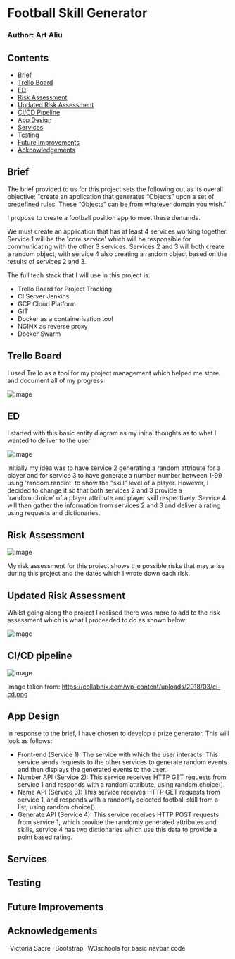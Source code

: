 # Football Skill Generator

### Author: Art Aliu

## Contents

* [Brief](#Brief)
* [Trello Board](#Trello-Board)
* [ED](#ED)
* [Risk Assessment](#Risk-Assessment)
* [Updated Risk Assessment](#Updated-Risk-Assessment)
* [CI/CD Pipeline](#CI/CD-Pipeline)
* [App Design](#App-Design)
* [Services](#Services)
* [Testing](#Testing)
* [Future Improvements](#Future-Improvements)
* [Acknowledgements](#Acknowledgements)

## Brief

The brief provided to us for this project sets the following out as its overall objective: "create an application that generates “Objects” upon a set of predefined rules. These “Objects” can be from whatever domain you wish."

I propose to create a football position app to meet these demands.

We must create an application that has at least 4 services working together.
Service 1 will be the 'core service' which will be responsible for communicating with the other 3 services. Services 2 and 3 will both create a random object, with service 4 also creating a random object based on the results of services 2 and 3.

The full tech stack that I will use in this project is:
- Trello Board for Project Tracking
- CI Server Jenkins
- GCP Cloud Platform
- GIT
- Docker as a containerisation tool
- NGINX as reverse proxy
- Docker Swarm


## Trello Board

I used Trello as a tool for my project management which helped me store and document all of my progress

![image](https://user-images.githubusercontent.com/101266740/166707724-3043464a-fc17-48cd-8605-0ca453fec013.png)


## ED

I started with this basic entity diagram as my initial thoughts as to what I wanted to deliver to the user

![image](https://user-images.githubusercontent.com/101266740/166654334-70edc87d-0a57-46f6-a428-9cab5a0b12bd.png)

Initially my idea was to have service 2 generating a random attribute for a player and for service 3 to have generate a number number between 1-99 using 'random.randint' to show the "skill" level of a player. However, I decided to change it  so that both services 2 and 3 provide a 'random.choice' of a player attribute and player skill respectively. Service 4 will then gather the information from services 2 and 3 and deliver a rating using requests and dictionaries.

## Risk Assessment

![image](https://user-images.githubusercontent.com/101266740/166652051-3153ea9c-7667-4ed5-b7fc-bb4c8ce100fc.png)

My risk assessment for this project shows the possible risks that may arise during this project and the dates which I wrote down each risk.

## Updated Risk Assessment

Whilst going along the project I realised there was more to add to the risk assessment which is what I proceeded to do as shown below:

![image](https://user-images.githubusercontent.com/101266740/166706720-93649325-0df7-42f8-ad98-75114500f0c7.png)

## CI/CD pipeline 

![image](https://user-images.githubusercontent.com/101266740/165782428-cdfc021f-4c7f-4800-86b6-b59873daae2d.png)

Image taken from: https://collabnix.com/wp-content/uploads/2018/03/ci-cd.png

## App Design

In response to the brief, I have chosen to develop a prize generator. This will look as follows:

- Front-end (Service 1): The service with which the user interacts. This service sends requests to the other services to generate random events and then displays the generated events to the user.
- Number API (Service 2): This service receives HTTP GET requests from service 1 and responds with a random attribute, using random.choice().
- Name API (Service 3): This service receives HTTP GET requests from service 1, and responds with a randomly selected football skill from a list, using random.choice().
- Generate API (Service 4): This service receives HTTP POST requests from service 1, which provide the randomly generated attributes and skills, service 4 has two dictionaries which use this data to provide a point based rating.

## Services

## Testing

## Future Improvements

## Acknowledgements

-Victoria Sacre
-Bootstrap
-W3schools for basic navbar code
